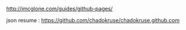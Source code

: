 http://jmcglone.com/guides/github-pages/

json resume : https://github.com/chadokruse/chadokruse.github.com
